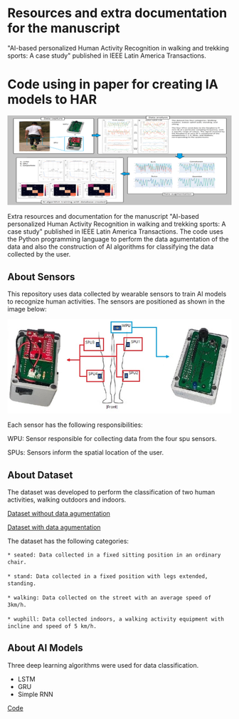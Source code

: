 # Resources and extra documentation for the manuscript

"AI-based personalized Human Activity Recognition in walking and trekking sports: A case study" published in IEEE Latin America Transactions.


# Code using in paper for creating IA models to HAR

![Graphical abstract](AbstractImage.png)

Extra resources and documentation for the manuscript "AI-based personalized Human Activity Recognition in walking and trekking sports: A case study" published in IEEE Latin America Transactions. The code uses the Python programming language to perform the data agumentation of the data and also the construction of AI algorithms for classifying the data collected by the user.

## About Sensors

This repository uses data collected by wearable sensors to train AI models to recognize human activities. The sensors are positioned as shown in the image below:

![alt text](SPU_positions.jpeg)

Each sensor has the following responsibilities:

WPU: Sensor responsible for collecting data from the four spu sensors.

SPUs: Sensors inform the spatial location of the user.


## About Dataset

The dataset was developed to perform the classification of two human activities, walking outdoors and indoors.

[Dataset without data agumentation](https://www.kaggle.com/datasets/jonathansilva2020/recognition-of-human-activity-har-four-classes)

[Dataset with data agumentation](https://www.kaggle.com/datasets/jonathansilva2020/recognition-of-human-activity-data-agumentation)

The dataset has the following categories:

    * seated: Data collected in a fixed sitting position in an ordinary chair.

    * stand: Data collected in a fixed position with legs extended, standing.

    * walking: Data collected on the street with an average speed of 3km/h.

    * wuphill: Data collected indoors, a walking activity equipment with incline and speed of 5 km/h.
    
## About AI Models

Three deep learning algorithms were used for data classification.

* LSTM
* GRU
* Simple RNN

[Code](LSTM_GRU_RNN_data_aug.ipynb)

